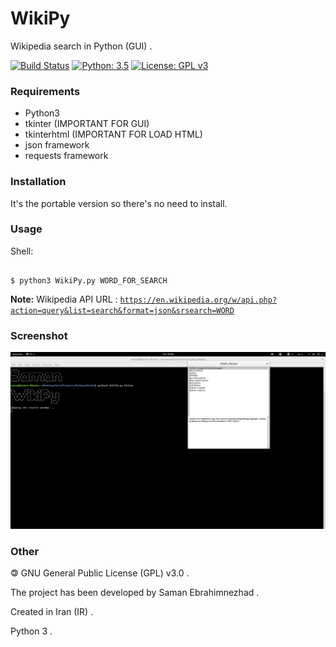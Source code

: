 # WikiPy
Wikipedia search in Python (GUI) .

[![Build Status](https://img.shields.io/badge/build-passing-success)](https://samebison.ir)
[![Python: 3.5](https://img.shields.io/badge/python-3.5-blue)](https://www.python.org/downloads/release/python-350/)
[![License: GPL v3](https://img.shields.io/badge/license-GPL--3.0-informational)](https://www.gnu.org/licenses/gpl-3.0)

### Requirements

* Python3
* tkinter (IMPORTANT FOR GUI)
* tkinterhtml (IMPORTANT FOR LOAD HTML)
* json framework
* requests framework

### Installation

It's the portable version so there's no need to install.

### Usage

Shell:

```shell

$ python3 WikiPy.py WORD_FOR_SEARCH

```

**Note:** Wikipedia API URL : [```https://en.wikipedia.org/w/api.php?action=query&list=search&format=json&srsearch=WORD```](https://en.wikipedia.org/w/api.php?action=query&list=search&format=json&srsearch=WORD)

### Screenshot

![WikiPy](WikiPy_Screenshot.png?raw=true)

### Other

&#127279; GNU General Public License (GPL) v3.0 .

The project has been developed by Saman Ebrahimnezhad .

Created in Iran (IR) .

Python 3 .

